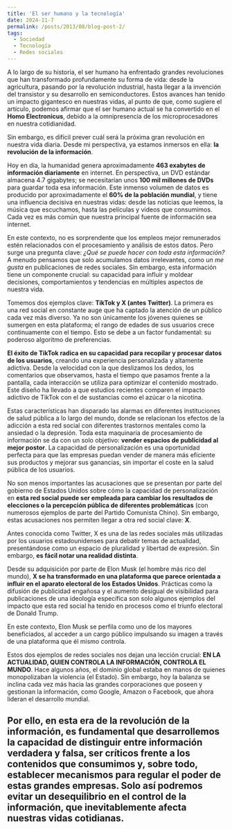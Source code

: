 ```yaml
---
title: 'El ser humano y la tecnología'
date: 2024-11-7
permalink: /posts/2013/08/blog-post-2/
tags:
  - Sociedad
  - Tecnología
  - Redes sociales
---
```




A lo largo de su historia, el ser humano ha enfrentado grandes revoluciones que han transformado profundamente su forma de vida: desde la agricultura, pasando por la revolución industrial, hasta llegar a la invención del transistor y su desarrollo en semiconductores. Estos avances han tenido un impacto gigantesco en nuestras vidas, al punto de que, como sugiere el artículo, podemos afirmar que el ser humano actual se ha convertido en el **Homo Electronicus**, debido a la omnipresencia de los microprocesadores en nuestra cotidianidad.

Sin embargo, es difícil prever cuál será la próxima gran revolución en nuestra vida diaria. Desde mi perspectiva, ya estamos inmersos en ella: **la revolución de la información**.

Hoy en día, la humanidad genera aproximadamente **463 exabytes de información diariamente** en internet. En perspectiva, un DVD estándar almacena 4.7 gigabytes; se necesitarían unos **100 mil millones de DVDs** para guardar toda esa información. Este inmenso volumen de datos es producido por aproximadamente el **60% de la población mundial**, y tiene una influencia decisiva en nuestras vidas: desde las noticias que leemos, la música que escuchamos, hasta las películas y videos que consumimos. Cada vez es más común que nuestra principal fuente de información sea internet.

En este contexto, no es sorprendente que los empleos mejor remunerados estén relacionados con el procesamiento y análisis de estos datos. Pero surge una pregunta clave: _¿Qué se puede hacer con toda esta información?_ A menudo pensamos que solo acumulamos datos irrelevantes, como _un me gusta_ en publicaciones de redes sociales. Sin embargo, esta información tiene un componente crucial: su capacidad para influir y moldear decisiones, comportamientos y tendencias en múltiples aspectos de nuestra vida.



Tomemos dos ejemplos clave: **TikTok y X (antes Twitter)**. La primera es una red social en constante auge que ha captado la atención de un público cada vez más diverso. Ya no son únicamente los jóvenes quienes se sumergen en esta plataforma; el rango de edades de sus usuarios crece continuamente con el tiempo. Esto se debe a un factor fundamental: su poderoso algoritmo de preferencias.

**El éxito de TikTok radica en su capacidad para recopilar y procesar datos de los usuarios**, creando una experiencia personalizada y altamente adictiva. Desde la velocidad con la que deslizamos los dedos, los comentarios que observamos, hasta el tiempo que pasamos frente a la pantalla, cada interacción se utiliza para optimizar el contenido mostrado. Este diseño ha llevado a que estudios recientes comparen el impacto adictivo de TikTok con el de sustancias como el azúcar o la nicotina.

Estas características han disparado las alarmas en diferentes instituciones de salud pública a lo largo del mundo, donde se relacionan los efectos de la adicción a esta red social con diferentes trastornos mentales como la ansiedad o la depresión. Toda esta maquinaria de procesamiento de información se da con un solo objetivo: **vender espacios de publicidad al mejor postor**. La capacidad de personalización es una oportunidad perfecta para que las empresas puedan vender de manera más eficiente sus productos y mejorar sus ganancias, sin importar el coste en la salud pública de los usuarios.

No son menos importantes las acusaciones que se presentan por parte del gobierno de Estados Unidos sobre cómo la capacidad de personalización en **esta red social puede ser empleada para cambiar los resultados de elecciones o la percepción pública de diferentes problemáticas** (con numerosos ejemplos de parte del Partido Comunista Chino). Sin embargo, estas acusaciones nos permiten llegar a otra red social clave: **X**.

Antes conocida como Twitter, X es una de las redes sociales más utilizadas por los usuarios estadounidenses para debatir temas de actualidad, presentándose como un espacio de pluralidad y libertad de expresión. Sin embargo, **es fácil notar una realidad distinta**.

Desde su adquisición por parte de Elon Musk (el hombre más rico del mundo), **X se ha transformado en una plataforma que parece orientada a influir en el aparato electoral de los Estados Unidos**. Prácticas como la difusión de publicidad engañosa y el aumento desigual de visibilidad para publicaciones de una ideología específica son solo algunos ejemplos del impacto que esta red social ha tenido en procesos como el triunfo electoral de Donald Trump.

En este contexto, Elon Musk se perfila como uno de los mayores beneficiados, al acceder a un cargo público impulsando su imagen a través de una plataforma que él mismo controla.


Estos dos ejemplos de redes sociales nos dejan una lección crucial: **EN LA ACTUALIDAD, QUIEN CONTROLA LA INFORMACIÓN, CONTROLA EL MUNDO**. Hace algunos años, el dominio global estaba en manos de quienes monopolizaban la violencia (el Estado). Sin embargo, hoy la balanza se inclina cada vez más hacia las grandes corporaciones que poseen y gestionan la información, como Google, Amazon o Facebook, que ahora lideran el desarrollo mundial.

Por ello, en esta era de la revolución de la información, es fundamental que desarrollemos la capacidad de distinguir entre información verdadera y falsa, ser críticos frente a los contenidos que consumimos y, sobre todo, establecer mecanismos para regular el poder de estas grandes empresas. Solo así podremos evitar un desequilibrio en el control de la información, que inevitablemente afecta nuestras vidas cotidianas.
------

